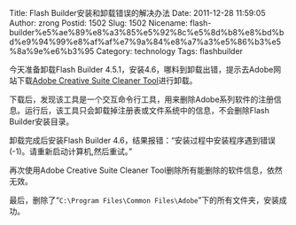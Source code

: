 Title: Flash Builder安装和卸载错误的解决办法
Date: 2011-12-28 11:59:05
Author: zrong
Postid: 1502
Slug: 1502
Nicename: flash-builder%e5%ae%89%e8%a3%85%e5%92%8c%e5%8d%b8%e8%bd%bd%e9%94%99%e8%af%af%e7%9a%84%e8%a7%a3%e5%86%b3%e5%8a%9e%e6%b3%95
Category: technology
Tags: flashbuilder

今天准备卸载Flash Builder
4.5.1，安装4.6，哪料到卸载出错，提示去Adobe网站下载[Adobe Creative Suite
Cleaner
Tool](http://www.adobe.com/support/contact/cscleanertool.html)进行卸载。

下载后，发现该工具是一个交互命令行工具，用来删除Adobe系列软件的注册信息。运行后，该工具只会卸载掉注册表或文件系统中的信息，不会删除Flash
Builder安装目录。

卸载完成后安装Flash Builder
4.6，结果报错：“安装过程中安装程序遇到错误(-1)。请重新启动计算机,然后重试。”

再次使用Adobe Creative Suite Cleaner
Tool删除所有能删除的软件信息，依然无效。

最后，删除了“`C:\Program Files\Common Files\Adobe`”下的所有文件夹，安装成功。

